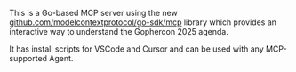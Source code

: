 This is a Go-based MCP server using the new [github.com/modelcontextprotocol/go-sdk/mcp](https://github.com/modelcontextprotocol/go-sdk) library which provides an interactive way to understand the Gophercon 2025 agenda.

It has install scripts for VSCode and Cursor and can be used with any MCP-supported Agent.
